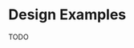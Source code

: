# Design Examples

TODO

<!--
# Login

https://app.hellobonsai.com/users/sign_up

# Onboard

https://app.hellobonsai.com/getting_started
-->
